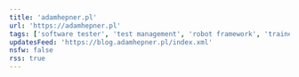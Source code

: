 ```yaml
---
title: 'adamhepner.pl'
url: 'https://adamhepner.pl'
tags: ['software tester', 'test management', 'robot framework', 'trainer']
updatesFeed: 'https://blog.adamhepner.pl/index.xml'
nsfw: false
rss: true
---
```

